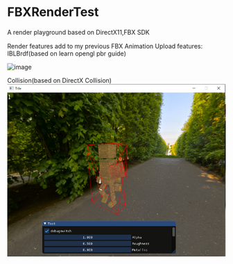 # FBXRenderTest
A render playground based on DirectX11,FBX SDK　　

Render features add to my previous FBX Animation Upload
features: IBLBrdf(based on learn opengl pbr guide)

![image](https://user-images.githubusercontent.com/18606552/216611036-3d1be5d7-3943-4d6b-a608-24195f3b2b66.png)

Collision(based on DirectX Collision)
![image](https://github.com/firecrushpda/FBXRenderTest/blob/main/DirectX-11-FBXRenderTest/DirectX%2011%20Engine%20VS2017/ScreenShot/1.png)
